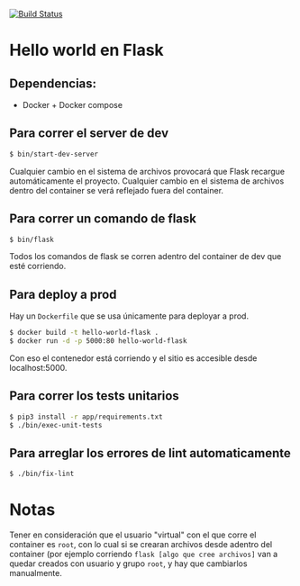 [![Build Status](https://travis-ci.com/taller2fiuba/hello-world-flask.svg?branch=master)](https://travis-ci.com/taller2fiuba/hello-world-flask)

# Hello world en Flask

## Dependencias:

- Docker + Docker compose

## Para correr el server de dev

```bash
$ bin/start-dev-server
```

Cualquier cambio en el sistema de archivos provocará que Flask recargue automáticamente el proyecto. Cualquier cambio en el sistema de archivos dentro del container se verá reflejado fuera del container.

## Para correr un comando de flask

```bash
$ bin/flask
```

Todos los comandos de flask se corren adentro del container de dev que esté corriendo.

## Para deploy a prod

Hay un `Dockerfile` que se usa únicamente para deployar a prod.
```bash
$ docker build -t hello-world-flask .
$ docker run -d -p 5000:80 hello-world-flask
```

Con eso el contenedor está corriendo y el sitio es accesible desde localhost:5000.

## Para correr los tests unitarios

```bash
$ pip3 install -r app/requirements.txt
$ ./bin/exec-unit-tests
```

## Para arreglar los errores de lint automaticamente

```bash
$ ./bin/fix-lint
```

# Notas

Tener en consideración que el usuario "virtual" con el que corre el container es `root`, con lo cual si se crearan archivos desde adentro del container (por ejemplo corriendo `flask [algo que cree archivos]` van a quedar creados con usuario y grupo `root`, y hay que cambiarlos manualmente.
